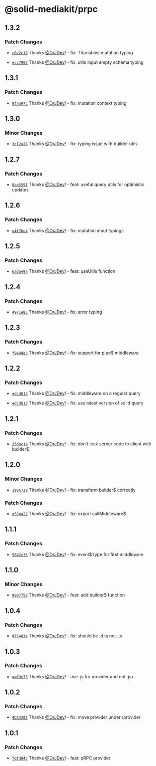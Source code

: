 # @solid-mediakit/prpc

## 1.3.2

### Patch Changes

- [`c8e2c19`](https://github.com/solidjs-community/mediakit/commit/c8e2c19b0bace235f9cce18bdeb3806f53116341) Thanks [@OrJDev](https://github.com/OrJDev)! - fix: TVariables mutation typing

- [`ecc7997`](https://github.com/solidjs-community/mediakit/commit/ecc799725dea7e88c4c5e10463569753e2c6db05) Thanks [@OrJDev](https://github.com/OrJDev)! - fix: utils input empty schema typing

## 1.3.1

### Patch Changes

- [`8faa97c`](https://github.com/solidjs-community/mediakit/commit/8faa97c5079a12304fde0b624ab27e44e1190f82) Thanks [@OrJDev](https://github.com/OrJDev)! - fix: mutation context typing

## 1.3.0

### Minor Changes

- [`3c12a26`](https://github.com/solidjs-community/mediakit/commit/3c12a26cf65eb6040c2d3c47fbb2fb1ff4649d0a) Thanks [@OrJDev](https://github.com/OrJDev)! - fix: typing issue with builder utils

## 1.2.7

### Patch Changes

- [`0ce559f`](https://github.com/solidjs-community/mediakit/commit/0ce559f4ce623f93e4c1aac1492b66828dca5ced) Thanks [@OrJDev](https://github.com/OrJDev)! - feat: useful query utils for optimistic updates

## 1.2.6

### Patch Changes

- [`e4f7bc4`](https://github.com/solidjs-community/mediakit/commit/e4f7bc446dc404691a059d009c01d7df186d7bc2) Thanks [@OrJDev](https://github.com/OrJDev)! - fix: mutation input typings

## 1.2.5

### Patch Changes

- [`6abbe9a`](https://github.com/solidjs-community/mediakit/commit/6abbe9a22f38275f9d64deba9dabdbdc889668a1) Thanks [@OrJDev](https://github.com/OrJDev)! - feat: useUtils function

## 1.2.4

### Patch Changes

- [`4971e85`](https://github.com/solidjs-community/mediakit/commit/4971e85a95c141c87435a13f1ba22b1086a6b680) Thanks [@OrJDev](https://github.com/OrJDev)! - fix: error typing

## 1.2.3

### Patch Changes

- [`f9e9de3`](https://github.com/solidjs-community/mediakit/commit/f9e9de3fb60b869b48e02f5745700d0ad6c90313) Thanks [@OrJDev](https://github.com/OrJDev)! - fix: support for pipe$ middleware

## 1.2.2

### Patch Changes

- [`edcd613`](https://github.com/solidjs-community/mediakit/commit/edcd61313ab67f44d281d3b9d839b91a9545bd63) Thanks [@OrJDev](https://github.com/OrJDev)! - fix: middleware on a regular query

- [`edcd613`](https://github.com/solidjs-community/mediakit/commit/edcd61313ab67f44d281d3b9d839b91a9545bd63) Thanks [@OrJDev](https://github.com/OrJDev)! - fix: use latest version of solid query

## 1.2.1

### Patch Changes

- [`25dac1a`](https://github.com/solidjs-community/mediakit/commit/25dac1ab45dcd194c818e489a010733e66380d1f) Thanks [@OrJDev](https://github.com/OrJDev)! - fix: don't leak server code to client with builder$

## 1.2.0

### Minor Changes

- [`1986729`](https://github.com/solidjs-community/mediakit/commit/19867296b662380d2aa032f8a9ddc272187fe368) Thanks [@OrJDev](https://github.com/OrJDev)! - fix: transform builder$ correctly

### Patch Changes

- [`e584a22`](https://github.com/solidjs-community/mediakit/commit/e584a22aff79037c567bf82759edd329c7f99142) Thanks [@OrJDev](https://github.com/OrJDev)! - fix: export callMiddleware$

## 1.1.1

### Patch Changes

- [`5842cf6`](https://github.com/solidjs-community/mediakit/commit/5842cf656a11f8f0b2805177b1c177813def5fef) Thanks [@OrJDev](https://github.com/OrJDev)! - fix: event$ type for first middleware

## 1.1.0

### Minor Changes

- [`8907758`](https://github.com/solidjs-community/mediakit/commit/8907758f9f75f52436c83e813a504dd4c841ae1f) Thanks [@OrJDev](https://github.com/OrJDev)! - feat: add builder$ function

## 1.0.4

### Patch Changes

- [`d75403e`](https://github.com/solidjs-community/mediakit/commit/d75403ea9177c9e1386336f46315f60598463611) Thanks [@OrJDev](https://github.com/OrJDev)! - fix: should be .d.ts not .ts

## 1.0.3

### Patch Changes

- [`aa69e73`](https://github.com/solidjs-community/mediakit/commit/aa69e732df499b70e2b933cb583223eda430e13a) Thanks [@OrJDev](https://github.com/OrJDev)! - use .js for provider and not .jsx

## 1.0.2

### Patch Changes

- [`4b5328f`](https://github.com/solidjs-community/mediakit/commit/4b5328f8a6eb21f01fb5b5fa944e4e2ef67fa5f4) Thanks [@OrJDev](https://github.com/OrJDev)! - fix: move provider under /provider

## 1.0.1

### Patch Changes

- [`fdfd84c`](https://github.com/solidjs-community/mediakit/commit/fdfd84cd7c85db26c804f92ea5ced06c80f2ee0e) Thanks [@OrJDev](https://github.com/OrJDev)! - feat: pRPC provider
